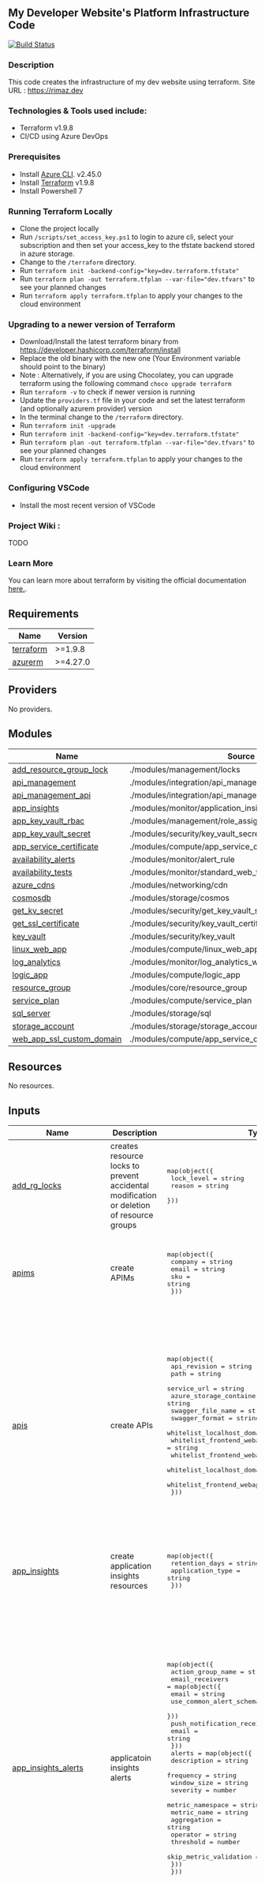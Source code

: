 ## My Developer Website's Platform Infrastructure Code

[![Build Status](https://dev.azure.com/rimazmohommed523/Rimaz%20-%20Website/_apis/build/status%2Frimaz523.rimaz-website-infra?branchName=master)](https://dev.azure.com/rimazmohommed523/Rimaz%20-%20Website/_build/latest?definitionId=19&branchName=master)

### Description

This code creates the infrastructure of my dev website using terraform.
Site URL : https://rimaz.dev

### Technologies & Tools used include:

- Terraform v1.9.8
- CI/CD using Azure DevOps


### Prerequisites

- Install [Azure CLI](https://learn.microsoft.com/en-us/cli/azure/install-azure-cli-windows?tabs=azure-cli). v2.45.0
- Install [Terraform](https://developer.hashicorp.com/terraform/downloads) v1.9.8
- Install Powershell 7

### Running Terraform Locally

- Clone the project locally
- Run `/scripts/set_access_key.ps1` to login to azure cli, select your subscription and then set your access_key to the tfstate backend stored in azure storage.
- Change to the `/terraform` directory.
- Run `terraform init -backend-config="key=dev.terraform.tfstate"`
- Run `terraform plan -out terraform.tfplan --var-file="dev.tfvars"` to see your planned changes
- Run `terraform apply terraform.tfplan` to apply your changes to the cloud environment

### Upgrading to a newer version of Terraform

- Download/Install the latest terraform binary from https://developer.hashicorp.com/terraform/install
- Replace the old binary with the new one (Your Environment variable should point to the binary)
- Note : Alternatively, if you are using Chocolatey, you can upgrade terraform using the following command `choco upgrade terraform`
- Run `terraform -v` to check if newer version is running
- Update the `providers.tf` file in your code and set the latest terraform (and optionally azurem provider) version
- In the terminal change to the `/terraform` directory.
- Run `terraform init -upgrade`
- Run `terraform init -backend-config="key=dev.terraform.tfstate"`
- Run `terraform plan -out terraform.tfplan --var-file="dev.tfvars"` to see your planned changes
- Run `terraform apply terraform.tfplan` to apply your changes to the cloud environment

### Configuring VSCode

- Install the most recent version of VSCode

### Project Wiki :
TODO

### Learn More

You can learn more about terraform by visiting the official documentation [here.](https://developer.hashicorp.com/terraform/docs).


<!-- BEGIN_TF_DOCS -->
## Requirements

| Name | Version |
|------|---------|
| <a name="requirement_terraform"></a> [terraform](#requirement\_terraform) | >=1.9.8 |
| <a name="requirement_azurerm"></a> [azurerm](#requirement\_azurerm) | >=4.27.0 |

## Providers

No providers.

## Modules

| Name | Source | Version |
|------|--------|---------|
| <a name="module_add_resource_group_lock"></a> [add\_resource\_group\_lock](#module\_add\_resource\_group\_lock) | ./modules/management/locks | n/a |
| <a name="module_api_management"></a> [api\_management](#module\_api\_management) | ./modules/integration/api_management | n/a |
| <a name="module_api_management_api"></a> [api\_management\_api](#module\_api\_management\_api) | ./modules/integration/api_management_api | n/a |
| <a name="module_app_insights"></a> [app\_insights](#module\_app\_insights) | ./modules/monitor/application_insights | n/a |
| <a name="module_app_key_vault_rbac"></a> [app\_key\_vault\_rbac](#module\_app\_key\_vault\_rbac) | ./modules/management/role_assignment | n/a |
| <a name="module_app_key_vault_secret"></a> [app\_key\_vault\_secret](#module\_app\_key\_vault\_secret) | ./modules/security/key_vault_secret | n/a |
| <a name="module_app_service_certificate"></a> [app\_service\_certificate](#module\_app\_service\_certificate) | ./modules/compute/app_service_certificate | n/a |
| <a name="module_availability_alerts"></a> [availability\_alerts](#module\_availability\_alerts) | ./modules/monitor/alert_rule | n/a |
| <a name="module_availability_tests"></a> [availability\_tests](#module\_availability\_tests) | ./modules/monitor/standard_web_test | n/a |
| <a name="module_azure_cdns"></a> [azure\_cdns](#module\_azure\_cdns) | ./modules/networking/cdn | n/a |
| <a name="module_cosmosdb"></a> [cosmosdb](#module\_cosmosdb) | ./modules/storage/cosmos | n/a |
| <a name="module_get_kv_secret"></a> [get\_kv\_secret](#module\_get\_kv\_secret) | ./modules/security/get_key_vault_secret | n/a |
| <a name="module_get_ssl_certificate"></a> [get\_ssl\_certificate](#module\_get\_ssl\_certificate) | ./modules/security/key_vault_certificate | n/a |
| <a name="module_key_vault"></a> [key\_vault](#module\_key\_vault) | ./modules/security/key_vault | n/a |
| <a name="module_linux_web_app"></a> [linux\_web\_app](#module\_linux\_web\_app) | ./modules/compute/linux_web_app | n/a |
| <a name="module_log_analytics"></a> [log\_analytics](#module\_log\_analytics) | ./modules/monitor/log_analytics_workspace | n/a |
| <a name="module_logic_app"></a> [logic\_app](#module\_logic\_app) | ./modules/compute/logic_app | n/a |
| <a name="module_resource_group"></a> [resource\_group](#module\_resource\_group) | ./modules/core/resource_group | n/a |
| <a name="module_service_plan"></a> [service\_plan](#module\_service\_plan) | ./modules/compute/service_plan | n/a |
| <a name="module_sql_server"></a> [sql\_server](#module\_sql\_server) | ./modules/storage/sql | n/a |
| <a name="module_storage_account"></a> [storage\_account](#module\_storage\_account) | ./modules/storage/storage_account | n/a |
| <a name="module_web_app_ssl_custom_domain"></a> [web\_app\_ssl\_custom\_domain](#module\_web\_app\_ssl\_custom\_domain) | ./modules/compute/app_service_custom_hostname_binding | n/a |

## Resources

No resources.

## Inputs

| Name | Description | Type | Default | Required |
|------|-------------|------|---------|:--------:|
| <a name="input_add_rg_locks"></a> [add\_rg\_locks](#input\_add\_rg\_locks) | creates resource locks to prevent accidental modification or deletion of resource groups | <pre>map(object({<br>    lock_level = string<br>    reason     = string<br>  }))</pre> | <pre>{<br>  "data": {<br>    "lock_level": "CanNotDelete",<br>    "reason": "Prevent accidental deletion of data"<br>  }<br>}</pre> | no |
| <a name="input_apims"></a> [apims](#input\_apims) | create APIMs | <pre>map(object({<br>    company = string<br>    email   = string<br>    sku     = string<br>  }))</pre> | <pre>{<br>  "backend": {<br>    "company": "#{company_name}#",<br>    "email": "#{company_email}#",<br>    "sku": "#{apim_sku}#"<br>  }<br>}</pre> | no |
| <a name="input_apis"></a> [apis](#input\_apis) | create APIs | <pre>map(object({<br>    api_revision                            = string<br>    path                                    = string<br>    service_url                             = string<br>    azure_storage_container_url_for_swagger = string<br>    swagger_file_name                       = string<br>    swagger_format                          = string<br>    whitelist_localhost_domain              = string<br>    whitelist_frontend_webapp_domain        = string<br>    whitelist_frontend_webapp_domain_www    = string<br>    whitelist_localhost_domain_react        = string<br>    whitelist_frontend_webapp_domain_react  = string<br>  }))</pre> | <pre>{<br>  "Backend": {<br>    "api_revision": "v1",<br>    "azure_storage_container_url_for_swagger": "#{az_storage_container_url_for_swagger}#",<br>    "path": "v1",<br>    "service_url": "#{api_domain_url}#",<br>    "swagger_file_name": "swagger.json",<br>    "swagger_format": "openapi+json-link",<br>    "whitelist_frontend_webapp_domain": "#{apim_policy_whitelist_frontend_webapp_domain}#",<br>    "whitelist_frontend_webapp_domain_react": "#{apim_policy_whitelist_frontend_webapp_domain_react}#",<br>    "whitelist_frontend_webapp_domain_www": "#{apim_policy_whitelist_frontend_webapp_domain_www}#",<br>    "whitelist_localhost_domain": "http://localhost:4200/",<br>    "whitelist_localhost_domain_react": "http://localhost:3000/"<br>  }<br>}</pre> | no |
| <a name="input_app_insights"></a> [app\_insights](#input\_app\_insights) | create application insights resources | <pre>map(object({<br>    retention_days   = string<br>    application_type = string<br>  }))</pre> | <pre>{<br>  "app": {<br>    "application_type": "web",<br>    "retention_days": "90"<br>  }<br>}</pre> | no |
| <a name="input_app_insights_alerts"></a> [app\_insights\_alerts](#input\_app\_insights\_alerts) | applicatoin insights alerts | <pre>map(object({<br>    action_group_name = string<br>    email_receivers = map(object({<br>      email                   = string<br>      use_common_alert_schema = bool<br>    }))<br>    push_notification_receivers = map(object({<br>      email = string<br>    }))<br>    alerts = map(object({<br>      description            = string<br>      frequency              = string<br>      window_size            = string<br>      severity               = number<br>      metric_namespace       = string<br>      metric_name            = string<br>      aggregation            = string<br>      operator               = string<br>      threshold              = number<br>      skip_metric_validation = bool<br>    }))<br>  }))</pre> | <pre>{<br>  "rmz-site-grp": {<br>    "action_group_name": "Rimaz Website Monitor Action Group",<br>    "alerts": {<br>      "Rimaz Blog Website Availability": {<br>        "aggregation": "Average",<br>        "description": "Alert will be triggered when Availability is less than 100%.",<br>        "frequency": "PT15M",<br>        "metric_name": "availabilityResults/availabilityPercentage",<br>        "metric_namespace": "microsoft.insights/components",<br>        "operator": "LessThan",<br>        "severity": 0,<br>        "skip_metric_validation": false,<br>        "threshold": 100,<br>        "window_size": "PT15M"<br>      }<br>    },<br>    "email_receivers": {<br>      "alert-developer": {<br>        "email": "#{company_email}#",<br>        "use_common_alert_schema": true<br>      }<br>    },<br>    "push_notification_receivers": {<br>      "push-to-developer-app": {<br>        "email": "#{company_email}#"<br>      }<br>    }<br>  }<br>}</pre> | no |
| <a name="input_app_key_vault_rbac"></a> [app\_key\_vault\_rbac](#input\_app\_key\_vault\_rbac) | RBAC role assignments for app key vault | <pre>map(object({<br>    roles                            = list(string)<br>    principal_id                     = string<br>    skip_service_principal_aad_check = bool<br>    is_managed_identity              = bool<br>    mi_key                           = string<br>  }))</pre> | <pre>{<br>  "app_kv_rmz_principal": {<br>    "is_managed_identity": false,<br>    "mi_key": "",<br>    "principal_id": "#{devops_service_principal_id}#",<br>    "roles": [<br>      "Owner",<br>      "Key Vault Secrets Officer"<br>    ],<br>    "skip_service_principal_aad_check": false<br>  },<br>  "app_kv_usr_rimaz": {<br>    "is_managed_identity": false,<br>    "mi_key": "",<br>    "principal_id": "#{local_user_id}#",<br>    "roles": [<br>      "Owner",<br>      "Key Vault Secrets Officer"<br>    ],<br>    "skip_service_principal_aad_check": false<br>  },<br>  "app_kv_web_app_sami_api": {<br>    "is_managed_identity": true,<br>    "mi_key": "api",<br>    "principal_id": "",<br>    "roles": [<br>      "Reader",<br>      "Key Vault Secrets Officer"<br>    ],<br>    "skip_service_principal_aad_check": false<br>  },<br>  "app_kv_web_app_sami_react": {<br>    "is_managed_identity": true,<br>    "mi_key": "react",<br>    "principal_id": "",<br>    "roles": [<br>      "Reader",<br>      "Key Vault Secrets Officer"<br>    ],<br>    "skip_service_principal_aad_check": false<br>  }<br>}</pre> | no |
| <a name="input_app_key_vault_secrets"></a> [app\_key\_vault\_secrets](#input\_app\_key\_vault\_secrets) | create key vault resources | <pre>map(object({<br>    secret          = string,<br>    use_local_value = bool<br>  }))</pre> | <pre>{<br>  "application-insights-conn-string": {<br>    "secret": "connection_string",<br>    "use_local_value": true<br>  },<br>  "application-insights-key": {<br>    "secret": "instrumentation_key",<br>    "use_local_value": true<br>  },<br>  "cosmos-app-endpoint": {<br>    "secret": "cosmos_app_endpoint",<br>    "use_local_value": true<br>  },<br>  "cosmos-app-read-only-key": {<br>    "secret": "cosmos_app_read_only_key",<br>    "use_local_value": true<br>  },<br>  "cosmos-app-sql-database": {<br>    "secret": "cosmos_app_sql_database",<br>    "use_local_value": true<br>  },<br>  "wordpress-api-key": {<br>    "secret": "wordpress_api_key",<br>    "use_local_value": false<br>  }<br>}</pre> | no |
| <a name="input_app_service_certificates"></a> [app\_service\_certificates](#input\_app\_service\_certificates) | create app service certificates for the hosted web apps | `map(object({}))` | <pre>{<br>  "rimaz-ssl": {}<br>}</pre> | no |
| <a name="input_cdns"></a> [cdns](#input\_cdns) | creates an azure cdn | <pre>map(object({<br>    sku           = string<br>    location      = string<br>    endpoint      = string<br>    hostname      = string<br>    custom_domain = string<br>  }))</pre> | <pre>{<br>  "app": {<br>    "custom_domain": "cdn.rimaz.dev",<br>    "endpoint": "blob",<br>    "hostname": "rimazdevappstore.blob.core.windows.net",<br>    "location": "global",<br>    "sku": "Standard_Microsoft"<br>  }<br>}</pre> | no |
| <a name="input_cosmosdbs"></a> [cosmosdbs](#input\_cosmosdbs) | create cosmos databases | <pre>map(object({<br>    kind = string<br>    containers = map(object({<br>      partition_key  = string<br>      max_throughput = number<br>    }))<br>  }))</pre> | <pre>{<br>  "app": {<br>    "containers": {<br>      "articles": {<br>        "max_throughput": 1000,<br>        "partition_key": "/slug"<br>      }<br>    },<br>    "kind": "GlobalDocumentDB"<br>  }<br>}</pre> | no |
| <a name="input_environment"></a> [environment](#input\_environment) | The deployed environment. | `string` | `"#{environment}#"` | no |
| <a name="input_key_vault_secrets"></a> [key\_vault\_secrets](#input\_key\_vault\_secrets) | get secrets from the key vault | <pre>map(object({<br>    kv_name           = string<br>    kv_resource_group = string<br>  }))</pre> | <pre>{<br>  "sql-app-db-server-admin-login-name": {<br>    "kv_name": "#{app_key_vault}#",<br>    "kv_resource_group": "#{data_resource_group}#"<br>  },<br>  "sql-app-db-server-admin-login-password": {<br>    "kv_name": "#{app_key_vault}#",<br>    "kv_resource_group": "#{data_resource_group}#"<br>  }<br>}</pre> | no |
| <a name="input_key_vaults"></a> [key\_vaults](#input\_key\_vaults) | create key vault resources | <pre>map(object({<br>    tenant_id = string<br>    sku       = string<br>  }))</pre> | <pre>{<br>  "app": {<br>    "sku": "standard",<br>    "tenant_id": "#{tenant_id}#"<br>  }<br>}</pre> | no |
| <a name="input_laws"></a> [laws](#input\_laws) | create log analytics workspaces | <pre>map(object({<br>    retention_days = string<br>    sku            = string<br>  }))</pre> | <pre>{<br>  "app": {<br>    "retention_days": "90",<br>    "sku": "PerGB2018"<br>  }<br>}</pre> | no |
| <a name="input_linux_webapps"></a> [linux\_webapps](#input\_linux\_webapps) | create linux web apps for deploying the marketplace api and frontends | <pre>map(object({<br>    stack         = string<br>    stack_version = string<br>    always_on     = bool<br>  }))</pre> | <pre>{<br>  "angular": {<br>    "always_on": true,<br>    "stack": "node",<br>    "stack_version": "22-lts"<br>  },<br>  "api": {<br>    "always_on": true,<br>    "stack": "dotnet",<br>    "stack_version": "10.0"<br>  },<br>  "react": {<br>    "always_on": false,<br>    "stack": "node",<br>    "stack_version": "22-lts"<br>  },<br>  "vue": {<br>    "always_on": false,<br>    "stack": "node",<br>    "stack_version": "22-lts"<br>  }<br>}</pre> | no |
| <a name="input_logic_apps"></a> [logic\_apps](#input\_logic\_apps) | create logic apps | <pre>map(object({<br>    deployment_mode = string<br>    connection_name = string<br>  }))</pre> | <pre>{<br>  "send-email": {<br>    "connection_name": "gmail",<br>    "deployment_mode": "Incremental"<br>  }<br>}</pre> | no |
| <a name="input_project"></a> [project](#input\_project) | Name of the project. | `string` | `"#{project}#"` | no |
| <a name="input_resource_groups"></a> [resource\_groups](#input\_resource\_groups) | create resource groups in the project's environment | <pre>map(object({<br>    location = string<br>  }))</pre> | <pre>{<br>  "app": {<br>    "location": "#{resource_group_location}#"<br>  },<br>  "common": {<br>    "location": "#{resource_group_location}#"<br>  },<br>  "data": {<br>    "location": "#{resource_group_location}#"<br>  }<br>}</pre> | no |
| <a name="input_service_plans"></a> [service\_plans](#input\_service\_plans) | create app service plans | <pre>map(object({<br>    sku = string<br>    os  = string<br>  }))</pre> | <pre>{<br>  "asp": {<br>    "os": "#{app_service_os}#",<br>    "sku": "#{app_service_sku}#"<br>  }<br>}</pre> | no |
| <a name="input_sql_servers"></a> [sql\_servers](#input\_sql\_servers) | create SQL servers | <pre>map(object({<br>    sku                      = string<br>    ms_entra_login_username  = string<br>    ms_entra_login_object_id = string<br>  }))</pre> | <pre>{<br>  "app": {<br>    "ms_entra_login_object_id": "3207c7da-5eed-46eb-abd3-1deb49b95e1e",<br>    "ms_entra_login_username": "rimazmohommed523_gmail.com#EXT#@rimazmohommed523gmail.onmicrosoft.com",<br>    "sku": "Basic"<br>  }<br>}</pre> | no |
| <a name="input_ssl_certificates"></a> [ssl\_certificates](#input\_ssl\_certificates) | get ssl certificates for the hosted web apps | <pre>map(object({<br>    kv_name           = string<br>    kv_resource_group = string<br>    ssl_cert_name     = string<br>  }))</pre> | <pre>{<br>  "rimaz-ssl": {<br>    "kv_name": "#{admin_key_vault}#",<br>    "kv_resource_group": "#{admin_resource_group}#",<br>    "ssl_cert_name": "#{kv_ssl_cert_name}#"<br>  }<br>}</pre> | no |
| <a name="input_storage_accounts"></a> [storage\_accounts](#input\_storage\_accounts) | create storage account resources | <pre>map(object({<br>    replication_type = string<br>    sku              = string<br>  }))</pre> | <pre>{<br>  "app": {<br>    "replication_type": "LRS",<br>    "sku": "Standard"<br>  }<br>}</pre> | no |
| <a name="input_subscription_id"></a> [subscription\_id](#input\_subscription\_id) | The azure subscription id. | `string` | `"#{subscription_id}#"` | no |
| <a name="input_web_app_ssl_domains"></a> [web\_app\_ssl\_domains](#input\_web\_app\_ssl\_domains) | Custom domain and ssl bindings for the hosted web apps | <pre>map(object({<br>    web_app_key = string<br>    ssl_state   = string<br>  }))</pre> | <pre>{<br>  "angular.rimaz.dev": {<br>    "ssl_state": "SniEnabled",<br>    "web_app_key": "angular"<br>  },<br>  "api.rimaz.dev": {<br>    "ssl_state": "SniEnabled",<br>    "web_app_key": "api"<br>  },<br>  "react.rimaz.dev": {<br>    "ssl_state": "SniEnabled",<br>    "web_app_key": "react"<br>  },<br>  "rimaz.dev": {<br>    "ssl_state": "IpBasedEnabled",<br>    "web_app_key": "angular"<br>  },<br>  "vue.rimaz.dev": {<br>    "ssl_state": "SniEnabled",<br>    "web_app_key": "vue"<br>  },<br>  "www.rimaz.dev": {<br>    "ssl_state": "SniEnabled",<br>    "web_app_key": "angular"<br>  }<br>}</pre> | no |
| <a name="input_web_tests"></a> [web\_tests](#input\_web\_tests) | create application insights availability tests | <pre>map(object({<br>    url           = string<br>    geo_locations = list(string)<br>    frequency     = number<br>    timeout       = number<br>  }))</pre> | <pre>{<br>  "api_health": {<br>    "frequency": 900,<br>    "geo_locations": [<br>      "emea-au-syd-edge"<br>    ],<br>    "timeout": 120,<br>    "url": "#{standard_web_test_api_health_url}#"<br>  },<br>  "blog_home_page": {<br>    "frequency": 900,<br>    "geo_locations": [<br>      "emea-au-syd-edge"<br>    ],<br>    "timeout": 120,<br>    "url": "#{standard_web_test_blog_url}#"<br>  },<br>  "site_cdn": {<br>    "frequency": 900,<br>    "geo_locations": [<br>      "emea-au-syd-edge"<br>    ],<br>    "timeout": 120,<br>    "url": "#{standard_web_test_cdn_hero_url}#"<br>  }<br>}</pre> | no |

## Outputs

No outputs.
<!-- END_TF_DOCS -->